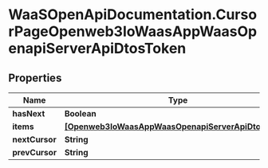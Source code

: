 # WaaSOpenApiDocumentation.CursorPageOpenweb3IoWaasAppWaasOpenapiServerApiDtosToken

## Properties

Name | Type | Description | Notes
------------ | ------------- | ------------- | -------------
**hasNext** | **Boolean** |  | 
**items** | [**[Openweb3IoWaasAppWaasOpenapiServerApiDtosToken]**](Openweb3IoWaasAppWaasOpenapiServerApiDtosToken.md) |  | 
**nextCursor** | **String** |  | [optional] 
**prevCursor** | **String** |  | [optional] 


